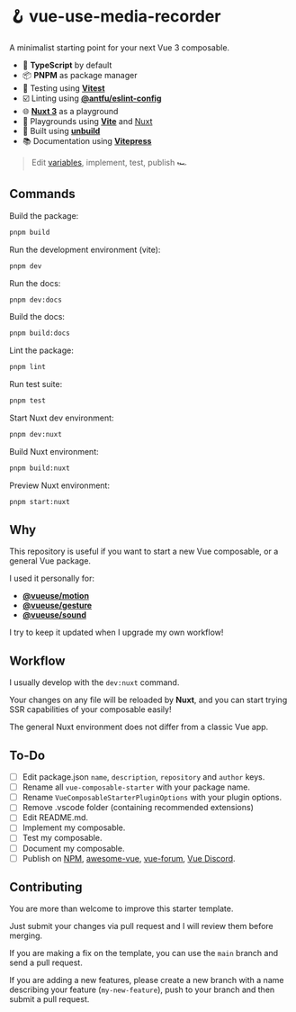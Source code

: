 # 🪝 vue-use-media-recorder

A minimalist starting point for your next Vue 3 composable.

- 🧩 **TypeScript** by default
- 📦 **PNPM** as package manager
- 🤹 Testing using [**Vitest**](https://vitest.dev)
- ☑️ Linting using [**@antfu/eslint-config**](https://github.com/antfu/eslint-config)
- 🌐 [**Nuxt 3**](https://nuxtjs.org) as a playground
- 📸 Playgrounds using [**Vite**](https://vitejs.dev) and [Nuxt](https://nuxt.com/)
- 🚚 Built using [**unbuild**](https://github.com/unjs/unbuild)
- 📚 Documentation using [**Vitepress**](https://vitepress.dev)

> Edit [variables](#to-do), implement, test, publish 🏎

## Commands

Build the package:

```bash
pnpm build
```

Run the development environment (vite):

```bash
pnpm dev
```

Run the docs:

```bash
pnpm dev:docs
```

Build the docs:

```bash
pnpm build:docs
```

Lint the package:

```bash
pnpm lint
```

Run test suite:

```bash
pnpm test
```

Start Nuxt dev environment:

```bash
pnpm dev:nuxt
```

Build Nuxt environment:

```bash
pnpm build:nuxt
```

Preview Nuxt environment:

```bash
pnpm start:nuxt
```

## Why

This repository is useful if you want to start a new Vue composable, or a general Vue package.

I used it personally for:

- [**@vueuse/motion**](https://github.com/vueuse/motion)
- [**@vueuse/gesture**](https://github.com/vueuse/gesture)
- [**@vueuse/sound**](https://github.com/vueuse/sound)

I try to keep it updated when I upgrade my own workflow!

## Workflow

I usually develop with the `dev:nuxt` command.

Your changes on any file will be reloaded by **Nuxt**, and you can start trying SSR capabilities of your composable easily!

The general Nuxt environment does not differ from a classic Vue app.

## To-Do

- [ ] Edit package.json `name`, `description`, `repository` and `author` keys.
- [ ] Rename all `vue-composable-starter` with your package name.
- [ ] Rename `VueComposableStarterPluginOptions` with your plugin options.
- [ ] Remove .vscode folder (containing recommended extensions)
- [ ] Edit README.md.
- [ ] Implement my composable.
- [ ] Test my composable.
- [ ] Document my composable.
- [ ] Publish on [NPM](npmjs.com), [awesome-vue](https://github.com/vuejs/awesome-vue), [vue-forum](https://forum.vuejs.org/), [Vue Discord](https://fr.vuejs.org/v2/guide/join.html).

## Contributing

You are more than welcome to improve this starter template.

Just submit your changes via pull request and I will review them before merging.

If you are making a fix on the template, you can use the `main` branch and send a pull request.

If you are adding a new features, please create a new branch with a name describing your feature (`my-new-feature`), push to your branch and then submit a pull request.
